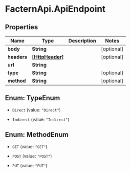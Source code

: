 # FacternApi.ApiEndpoint

## Properties
Name | Type | Description | Notes
------------ | ------------- | ------------- | -------------
**body** | **String** |  | [optional] 
**headers** | [**[HttpHeader]**](HttpHeader.md) |  | [optional] 
**url** | **String** |  | 
**type** | **String** |  | [optional] 
**method** | **String** |  | [optional] 


<a name="TypeEnum"></a>
## Enum: TypeEnum


* `Direct` (value: `"Direct"`)

* `Indirect` (value: `"Indirect"`)




<a name="MethodEnum"></a>
## Enum: MethodEnum


* `GET` (value: `"GET"`)

* `POST` (value: `"POST"`)

* `PUT` (value: `"PUT"`)




